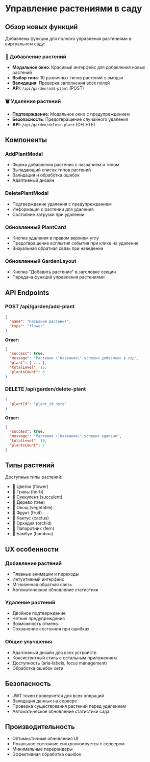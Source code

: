 # Управление растениями в саду

## Обзор новых функций

Добавлены функции для полного управления растениями в виртуальном саду:

### 🌱 Добавление растений
- **Модальное окно**: Красивый интерфейс для добавления новых растений
- **Выбор типа**: 10 различных типов растений с эмодзи
- **Валидация**: Проверка заполнения всех полей
- **API**: `/api/garden/add-plant` (POST)

### 🗑️ Удаление растений
- **Подтверждение**: Модальное окно с предупреждением
- **Безопасность**: Предотвращение случайного удаления
- **API**: `/api/garden/delete-plant` (DELETE)

## Компоненты

### AddPlantModal
- Форма добавления растения с названием и типом
- Выпадающий список типов растений
- Валидация и обработка ошибок
- Адаптивный дизайн

### DeletePlantModal
- Подтверждение удаления с предупреждением
- Информация о растении для удаления
- Состояние загрузки при удалении

### Обновленный PlantCard
- Кнопка удаления в правом верхнем углу
- Предотвращение всплытия события при клике на удаление
- Визуальная обратная связь при наведении

### Обновленный GardenLayout
- Кнопка "Добавить растение" в заголовке секции
- Передача функций управления растениями

## API Endpoints

### POST /api/garden/add-plant
```json
{
  "name": "Название растения",
  "type": "flower"
}
```

**Ответ:**
```json
{
  "success": true,
  "message": "Растение \"Название\" успешно добавлено в сад",
  "plant": { ... },
  "totalLevel": 15,
  "plantsCount": 3
}
```

### DELETE /api/garden/delete-plant
```json
{
  "plantId": "plant_id_here"
}
```

**Ответ:**
```json
{
  "success": true,
  "message": "Растение \"Название\" успешно удалено",
  "totalLevel": 10,
  "plantsCount": 2
}
```

## Типы растений

Доступные типы растений:
- 🌸 Цветок (flower)
- 🌿 Травы (herb)
- 🌵 Суккулент (succulent)
- 🌳 Дерево (tree)
- 🥕 Овощ (vegetable)
- 🍎 Фрукт (fruit)
- 🌵 Кактус (cactus)
- 🌺 Орхидея (orchid)
- 🌿 Папоротник (fern)
- 🎋 Бамбук (bamboo)

## UX особенности

### Добавление растений
- Плавные анимации и переходы
- Интуитивный интерфейс
- Мгновенная обратная связь
- Автоматическое обновление статистики

### Удаление растений
- Двойное подтверждение
- Четкие предупреждения
- Возможность отмены
- Сохранение состояния при ошибках

### Общие улучшения
- Адаптивный дизайн для всех устройств
- Консистентный стиль с остальным приложением
- Доступность (aria-labels, focus management)
- Обработка ошибок сети

## Безопасность

- JWT токен проверяется для всех операций
- Валидация данных на сервере
- Проверка существования растений перед удалением
- Автоматическое обновление статистики сада

## Производительность

- Оптимистичные обновления UI
- Локальное состояние синхронизируется с сервером
- Минимальные перерендеры
- Эффективная обработка ошибок



